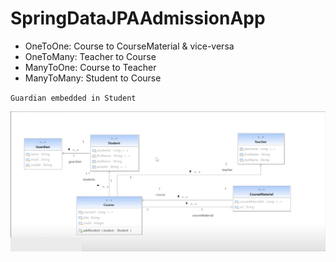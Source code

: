 # SpringDataJPAAdmissionApp

- OneToOne: Course to CourseMaterial & vice-versa
- OneToMany: Teacher to Course
- ManyToOne: Course to Teacher
- ManyToMany: Student to Course

`Guardian embedded in Student`

![schema](src/main/resources/images/schema.png)
